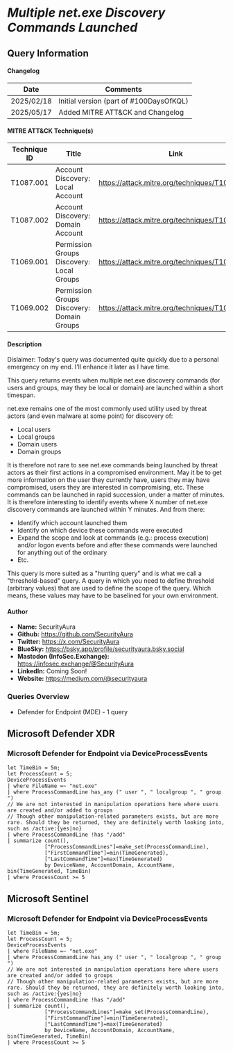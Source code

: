 # *Multiple net.exe Discovery Commands Launched*

## Query Information

#### Changelog

| Date | Comments |
|---|---|
| 2025/02/18 | Initial version (part of #100DaysOfKQL) |
| 2025/05/17 | Added MITRE ATT&CK and Changelog |

#### MITRE ATT&CK Technique(s)

| Technique ID | Title    | Link    |
| ---  | --- | --- |
| T1087.001 | Account Discovery: Local Account | https://attack.mitre.org/techniques/T1087/001 |
| T1087.002 | Account Discovery: Domain Account | https://attack.mitre.org/techniques/T1087/002 |
| T1069.001 | Permission Groups Discovery: Local Groups | https://attack.mitre.org/techniques/T1069/001 |
| T1069.002 | Permission Groups Discovery: Domain Groups | https://attack.mitre.org/techniques/T1069/002 |

#### Description

Dislaimer: Today's query was documented quite quickly due to a personal emergency on my end. I'll enhance it later as I have time.

This query returns events when multiple net.exe discovery commands (for users and groups, may they be local or domain) are launched within a short timespan.

net.exe remains one of the most commonly used utility used by threat actors (and even malware at some point) for discovery of:

- Local users
- Local groups
- Domain users
- Domain groups

It is therefore not rare to see net.exe commands being launched by threat actors as their first actions in a compromised environment. May it be to get more information on the user they currently have, users they may have compromised, users they are interested in compromising, etc. These commands can be launched in rapid succession, under a matter of minutes. It is therefore interesting to identify events where X number of net.exe discovery commands are launched within Y minutes. And from there:

- Identify which account launched them
- Identify on which device these commands were executed
- Expand the scope and look at commands (e.g.: process execution) and/or logon events before and after these commands were launched for anything out of the ordinary
- Etc.

This query is more suited as a "hunting query" and is what we call a "threshold-based" query. A query in which you need to define threshold (arbitrary values) that are used to define the scope of the query. Which means, these values may have to be baselined for your own environment.

#### Author <Optional>
- **Name:** SecurityAura
- **Github:** https://github.com/SecurityAura
- **Twitter:** https://x.com/SecurityAura
- **BlueSky:** https://bsky.app/profile/securityaura.bsky.social
- **Mastodon (InfoSec.Exchange):** https://infosec.exchange/@SecurityAura
- **LinkedIn:** Coming Soon!
- **Website:** https://medium.com/@securityaura

### Queries Overview ###

- Defender for Endpoint (MDE) - 1 query

## Microsoft Defender XDR ##
### Microsoft Defender for Endpoint via DeviceProcessEvents ###
```KQL
let TimeBin = 5m;
let ProcessCount = 5;
DeviceProcessEvents
| where FileName =~ "net.exe"
| where ProcessCommandLine has_any (" user ", " localgroup ", " group ")
// We are not interested in manipulation operations here where users are created and/or added to groups
// Though other manipulation-related parameters exists, but are more rare. Should they be returned, they are definitely worth looking into, such as /active:{yes|no}
| where ProcessCommandLine !has "/add"
| summarize count(),
            ["ProcessCommandLines"]=make_set(ProcessCommandLine),
            ["FirstCommandTime"]=min(TimeGenerated),
            ["LastCommandTime"]=max(TimeGenerated)
            by DeviceName, AccountDomain, AccountName, bin(TimeGenerated, TimeBin)
| where ProcessCount >= 5
```
## Microsoft Sentinel ##
### Microsoft Defender for Endpoint via DeviceProcessEvents ###
```KQL
let TimeBin = 5m;
let ProcessCount = 5;
DeviceProcessEvents
| where FileName =~ "net.exe"
| where ProcessCommandLine has_any (" user ", " localgroup ", " group ")
// We are not interested in manipulation operations here where users are created and/or added to groups
// Though other manipulation-related parameters exists, but are more rare. Should they be returned, they are definitely worth looking into, such as /active:{yes|no}
| where ProcessCommandLine !has "/add"
| summarize count(),
            ["ProcessCommandLines"]=make_set(ProcessCommandLine),
            ["FirstCommandTime"]=min(TimeGenerated),
            ["LastCommandTime"]=max(TimeGenerated)
            by DeviceName, AccountDomain, AccountName, bin(TimeGenerated, TimeBin)
| where ProcessCount >= 5
```
